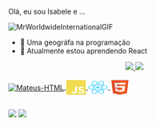 Olá, eu sou Isabele e ...

![MrWorldwideInternationalGIF](https://github.com/user-attachments/assets/cd9453eb-86ba-4062-b619-cbf195e9d59b)

- 🔭 Uma geográfa na programação
- 🌱 Atualmente estou aprendendo React

<div align="center">
  <a href="https://github.com/Isabele4543">
  <img height="180em" src="https://github-readme-stats.vercel.app/api?username=Isabele4543&show_icons=true&theme=dracula&include_all_commits=true&count_private=true"/>
  <img height="170em" src="https://github-readme-stats.vercel.app/api/top-langs/?username=Isabele4543&layout=compact&langs_count=7&theme=dracula"/>
</div>

  <div style="display: inline_block"><br>
       <img align="center" alt="Mateus-HTML" height="30" width="40" src="https://cdn.jsdelivr.net/gh/devicons/devicon@latest/icons/python/python-original.svg">
     <img align="center" alt="Mateus-Js" height="30" width="40" src="https://raw.githubusercontent.com/devicons/devicon/master/icons/javascript/javascript-plain.svg">
  <img align="center" alt="Mateus-Ts" height="30" width="40" src="https://raw.githubusercontent.com/devicons/devicon/master/icons/react/react-original.svg">
  <img align="center" alt="Mateus-HTML" height="30" width="40" src="https://raw.githubusercontent.com/devicons/devicon/master/icons/html5/html5-original.svg">
  
 ##
  
  <div> 
  <a href = "mailto:isabele45tenorio@gmail.com"><img src="https://img.shields.io/badge/-Gmail-%23333?style=for-the-badge&logo=gmail&logoColor=white" target="_blank"></a>
  <a href="AQUI VAI O LINK DO LINKEDIM" target="_blank"><img src="https://img.shields.io/badge/-LinkedIn-%230077B5?style=for-the-badge&logo=linkedin&logoColor=white" target="_blank"></a> 
 
</div>
